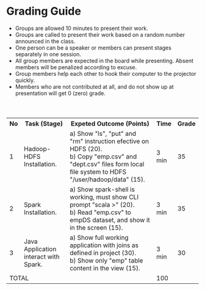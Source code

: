 # Grading Guide
* Groups are allowed 10 minutes to present their work.
* Groups are called to present their work based on a random number announced in the class. 
* One person can be a speaker or members can present stages separately in one session.
* All group members are expected in the board while presenting. Absent members will be penalized according to excuse.
* Group members help each other to hook their computer to the projector quickly.
* Members who are not contributed at all, and do not show up at presentation will get 0 (zero) grade.

<table>
  <header>
    <th>No</th>
    <th>Task (Stage)</th>
    <th>Expeted Outcome (Points)</th>
    <th>Time</th>
    <th>Grade</th>
  </header>
  <body>
    <tr>
      <td>1</td>
      <td>Hadoop-HDFS Installation.</td>
      <td> a) Show "ls", "put" and "rm" instruction efective on HDFS (20). <br> b) Copy "emp.csv" and "dept.csv" files form local file system to HDFS "/user/hadoop/data" (15).</td>
      <td>3 min</td>
      <td>35</td>
    </tr>
    <tr>
      <td>2</td>
      <td>Spark Installation.</td>
      <td>a) Show spark-shell is working, must show CLI prompt "scala >" (20). <br> b) Read "emp.csv" to empDS dataset, and show it in the screen (15).</td>
      <td>3 min</td>
      <td>35</td>
    </tr>
    <tr>
      <td>3</td>
      <td>Java Application interact with Spark.</td>
      <td>a) Show full working application with joins as defined in project (30). <br> b) Show only "emp" table content in the view (15). </td>
      <td>3 min</td>
      <td>30</td>
    </tr>
    <tr>
      <td colspan="3">TOTAL</td>
      <td>100</td>
    </tr>
  </body>
</table>
